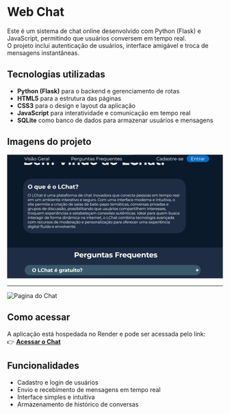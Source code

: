 # Web Chat

Este é um sistema de chat online desenvolvido com Python (Flask) e JavaScript, permitindo que usuários conversem em tempo real.  
O projeto inclui autenticação de usuários, interface amigável e troca de mensagens instantâneas.

## Tecnologias utilizadas
- **Python (Flask)** para o backend e gerenciamento de rotas  
- **HTML5** para a estrutura das páginas  
- **CSS3** para o design e layout da aplicação  
- **JavaScript** para interatividade e comunicação em tempo real  
- **SQLite** como banco de dados para armazenar usuários e mensagens

## Imagens do projeto
![Pagina Inicial](static/assets/lchat.png)

---
![Pagina do Chat]()


## Como acessar
A aplicação está hospedada no Render e pode ser acessada pelo link:  
👉 **[Acessar o Chat](https://web-chat-joao.onrender.com)**


## Funcionalidades
- Cadastro e login de usuários  
- Envio e recebimento de mensagens em tempo real  
- Interface simples e intuitiva  
- Armazenamento de histórico de conversas  
